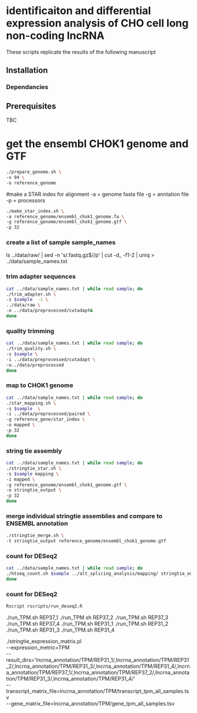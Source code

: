 # identificaiton and differential expression analysis of CHO cell long non-coding lncRNA

These scripts replicate the results of the following manuscript

## Installation
### Dependancies

## Prerequisites
TBC


# get the ensembl CHOK1 genome and GTF
```bash
./prepare_genome.sh \
-v 94 \
-o reference_genome
```

#make a STAR index for alignment
-a = genome fasta file
-g = anntation file
-p = processors

```bash
./make_star_index.sh \
-a reference_genome/ensembl_chok1_genome.fa \
-g reference_genome/ensembl_chok1_genome.gtf \
-p 32
```

### create a list of sample sample_names

ls ../data/raw/ | sed -n 's/\.fastq.gz$//p' | cut -d_ -f1-2 | uniq > ../data/sample_names.txt

### trim adapter sequences
```bash
cat ../data/sample_names.txt | while read sample; do
./trim_adapter.sh \
-s $sample  -i \
../data/raw \
-o ../data/preprocessed/cutadapt&
done
```

### quality trimming
```bash
cat ../data/sample_names.txt | while read sample; do
./trim_quality.sh \
-s $sample \
-i ../data/preprocessed/cutadapt \
-o../data/preprocessed
done
```

### map to CHOK1 genome
```bash
cat ../data/sample_names.txt | while read sample; do
./star_mapping.sh \
-s $sample  \
-i ../data/preprocessed/paired \
-g reference_gene/star_index \
-o mapped \
-p 32
done
```

### string tie assembly
```bash
cat ../data/sample_names.txt | while read sample; do
./stringtie_star.sh \
-s $sample mapping \
-i mapped \
-g reference_genome/ensembl_chok1_genome.gtf \
-o stringtie_output \
-p 32
done
```
### merge individual stringtie assemblies and compare to ENSEMBL annotation
```bash
./stringtie_merge.sh \
-t stringtie_output reference_genome/ensembl_chok1_genome.gtf
```

### count for DESeq2
```bash
cat ../data/sample_names.txt | while read sample; do
./htseq_count.sh $sample ../alt_splicing_analysis/mapping/ stringtie_output/rmats_stringtie.gtf&
done
```

### count for DESeq2
```bash
Rscript rscripts/run_deseq2.R
```









./run_TPM.sh REP37_1
./run_TPM.sh REP37_2
./run_TPM.sh REP37_3
./run_TPM.sh REP37_4
./run_TPM.sh REP31_1
./run_TPM.sh REP31_2
./run_TPM.sh REP31_3
./run_TPM.sh REP31_4


./stringtie_expression_matrix.pl \
--expression_metric=TPM \
--result_dirs='lncrna_annotation/TPM/REP31_1/,lncrna_annotation/TPM/REP31_2/,lncrna_annotation/TPM/REP31_3/,lncrna_annotation/TPM/REP31_4/,lncrna_annotation/TPM/REP37_1/,lncrna_annotation/TPM/REP37_2/,lncrna_annotation/TPM/REP31_3/,lncrna_annotation/TPM/REP31_4/' \
--transcript_matrix_file=lncrna_annotation/TPM/transcript_tpm_all_samples.tsv \
--gene_matrix_file=lncrna_annotation/TPM/gene_tpm_all_samples.tsv
